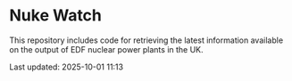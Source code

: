 # Nuke Watch

This repository includes code for retrieving the latest information available on the output of EDF nuclear power plants in the UK.

Last updated: 2025-10-01 11:13
